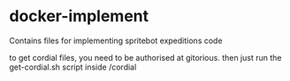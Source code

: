 # docker-implement
Contains files for implementing spritebot expeditions code 

to get cordial files, you need to be authorised at gitorious. then just run the get-cordial.sh script inside /cordial
